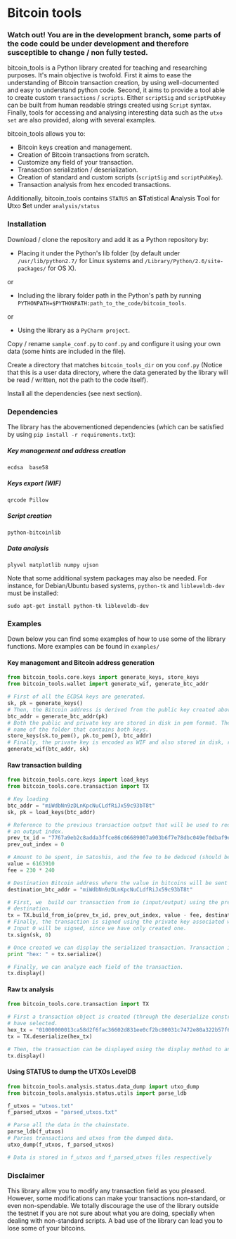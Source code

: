# Bitcoin tools

### Watch out! You are in the development branch, some parts of the code could be under development and therefore susceptible to change / non fully tested. 

bitcoin_tools is a Python library created for teaching and researching purposes. It's main objective is twofold. First it 
aims to ease the understanding of Bitcoin transaction creation, by using well-documented and easy to understand
python code. Second, it aims to provide a tool able to create custom `transactions` / `scripts`. Either `scriptSig` and 
`scriptPubKey` can be built from human readable strings created using `Script` syntax. Finally, tools for accessing and 
analysing interesting data such as the `utxo set` are also provided, along with several examples.

bitcoin_tools allows you to:

* Bitcoin keys creation and management.
* Creation of Bitcoin transactions from scratch.
* Customize any field of your transaction.
* Transaction serialization / deserialization.
* Creation of standard and custom scripts (`scriptSig` and `scriptPubKey`).
* Transaction analysis from hex encoded transactions.

Additionally, bitcoin_tools contains ``STATUS`` an
**ST**atistical **A**nalysis **T**ool for **U**txo **S**et under `analysis/status`

### Installation

Download / clone the repository and add it as a Python repository by:

- Placing it under the Python's lib folder (by default under `/usr/lib/python2.7/` for Linux systems and 
`/Library/Python/2.6/site-packages/` for OS X).

or

- Including the library folder path in the Python's path by running 
`PYTHONPATH=$PYTHONPATH:path_to_the_code/bitcoin_tools`.

or

- Using the library as a `PyCharm project`.

Copy / rename `sample_conf.py` to `conf.py` and configure it using your own data (some hints are included in 
the file).

Create a directory that matches `bitcoin_tools_dir` on you `conf.py` (Notice that this is a user data directory, where
the data generated by the library will be read / written, not the path to the code itself).

Install all the dependencies (see next section).

### Dependencies

The library has the abovementioned dependencies (which can be satisfied by using `pip install -r requirements.txt`):

##### Key management and address creation

`ecdsa 
base58 `

##### Keys export (WIF)
`qrcode
Pillow`

##### Script creation
`python-bitcoinlib`

##### Data analysis
`plyvel
matplotlib
numpy
ujson`

Note that some additional system packages may also be needed. For instance, for Debian/Ubuntu based systems, `python-tk` 
and `libleveldb-dev` must be installed:

`sudo apt-get install python-tk libleveldb-dev`

### Examples

Down below you can find some examples of how to use some of the library functions. More examples can be found in 
`examples/`

#### Key management and Bitcoin address generation
```python
from bitcoin_tools.core.keys import generate_keys, store_keys
from bitcoin_tools.wallet import generate_wif, generate_btc_addr

# First of all the ECDSA keys are generated.
sk, pk = generate_keys()
# Then, the Bitcoin address is derived from the public key created above.
btc_addr = generate_btc_addr(pk)
# Both the public and private key are stored in disk in pem format. The Bitcoin address is used as an identifier in the
# name of the folder that contains both keys.
store_keys(sk.to_pem(), pk.to_pem(), btc_addr)
# Finally, the private key is encoded as WIF and also stored in disk, ready to be imported in a wallet.
generate_wif(btc_addr, sk)
```

#### Raw transaction building  
```python
from bitcoin_tools.core.keys import load_keys
from bitcoin_tools.core.transaction import TX

# Key loading
btc_addr = "miWdbNn9zDLnKpcNuCLdfRiJx59c93bT8t"
sk, pk = load_keys(btc_addr)

# Reference to the previous transaction output that will be used to redeem and spend the funds, consisting on an id and
# an output index.
prev_tx_id = "7767a9eb2c8adda3ffce86c06689007a903b6f7e78dbc049ef0dbaf9eeebe075"
prev_out_index = 0

# Amount to be spent, in Satoshis, and the fee to be deduced (should be calculated).
value = 6163910
fee = 230 * 240

# Destination Bitcoin address where the value in bitcoins will be sent and locked until the owner redeems it.
destination_btc_addr = "miWdbNn9zDLnKpcNuCLdfRiJx59c93bT8t"

# First, we  build our transaction from io (input/output) using the previous transaction references, the value, and the
# destination.
tx = TX.build_from_io(prev_tx_id, prev_out_index, value - fee, destination_btc_addr)
# Finally, the transaction is signed using the private key associated with the Bitcoin address from each input.
# Input 0 will be signed, since we have only created one.
tx.sign(sk, 0)

# Once created we can display the serialized transaction. Transaction is now ready to be broadcast.
print "hex: " + tx.serialize()

# Finally, we can analyze each field of the transaction.
tx.display()
```
#### Raw tx analysis

```python
from bitcoin_tools.core.transaction import TX

# First a transaction object is created (through the deserialize constructor) by deserializing the hex transaction we
# have selected.
hex_tx = "01000000013ca58d2f6fac36602d831ee0cf2bc80031c7472e80a322b57f614c5ce9142b71000000006b483045022100f0331d85cb7f7ec1bedc41f50c695d654489458e88aec0076fbad5d8aeda1673022009e8ca2dda1d6a16bfd7133b0008720145dacccb35c0d5c9fc567e52f26ca5f7012103a164209a7c23227fcd6a71c51efc5b6eb25407f4faf06890f57908425255e42bffffffff0241a20000000000001976a914e44839239ab36f5bc67b2079de00ecf587233ebe88ac74630000000000001976a914dc7016484646168d99e49f907c86c271299441c088ac00000000"
tx = TX.deserialize(hex_tx)

# Then, the transaction can be displayed using the display method to analyze how it's been constructed.
tx.display()
``` 

#### Using STATUS to dump the UTXOs LevelDB
```python
from bitcoin_tools.analysis.status.data_dump import utxo_dump
from bitcoin_tools.analysis.status.utils import parse_ldb

f_utxos = "utxos.txt"
f_parsed_utxos = "parsed_utxos.txt"

# Parse all the data in the chainstate.
parse_ldb(f_utxos)
# Parses transactions and utxos from the dumped data.
utxo_dump(f_utxos, f_parsed_utxos)

# Data is stored in f_utxos and f_parsed_utxos files respectively
```


### Disclaimer

This library allow you to modify any transaction field as you pleased. However, some modifications can make your 
transactions non-standard, or even non-spendable. We totally discourage the  use of the library outside the testnet if 
you are not sure about what you are doing, specially when dealing with non-standard scripts. A bad use of the library 
can lead you to lose some of your bitcoins.




